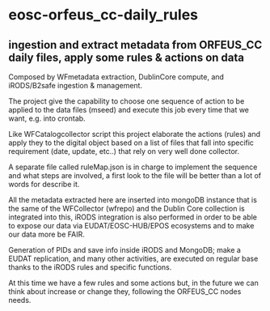 # eosc-orfeus_cc-daily_rules
## ingestion and extract metadata from ORFEUS_CC daily files, apply some rules & actions on data
Composed by WFmetadata extraction, DublinCore compute, and iRODS/B2safe ingestion & management.

The project give the capability to choose one sequence of action to be applied to the data files (mseed) and execute this job every time that we want,  e.g. into crontab.

Like  WFCatalogcollector script this project elaborate the actions (rules) and apply they to the digital object based on a list of files that fall into specific requirement (date, update, etc..) that rely on very well done collector.

A separate file called ruleMap.json is in charge to implement the sequence and what steps are involved, a first look to the file will be better than a lot of words for describe it.

All the metadata extracted here are inserted into mongoDB instance that is the same of the WFCollector (wfrepo) and the Dublin Core collection is integrated into this, iRODS integration is also performed in order to be able to expose our data via EUDAT/EOSC-HUB/EPOS ecosystems and to make our data more be FAIR.

Generation of PIDs and save info inside iRODS and MongoDB; make a EUDAT replication, and many other activities, are executed on regular base thanks to the iRODS rules and specific functions.

At this time we have a few rules and some actions but, in the future we can think about increase or change they, following the ORFEUS_CC nodes needs. 

